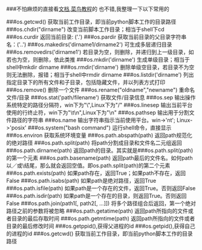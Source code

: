 ###不怕麻烦的直接看[文档](https://docs.python.org/2/library/os.html?highlight=os#module-os),[菜鸟教程](http://www.runoob.com/python/os-file-methods.html)的 也不错,我整理一下以下常用的

###os.getcwd() 获取当前工作目录，即当前python脚本工作的目录路径
###os.chdir("dirname")  改变当前脚本工作目录；相当于shell下cd
###os.curdir  返回当前目录: ('.')
###os.pardir  获取当前目录的父目录字符串名：('..')
###os.makedirs('dirname1/dirname2')    可生成多层递归目录
###os.removedirs('dirname1')    若目录为空，则删除，并递归到上一级目录，如若也为空，则删除，依此类推
###os.mkdir('dirname')    生成单级目录；相当于shell中mkdir dirname
###os.rmdir('dirname')    删除单级空目录，若目录不为空则无法删除，报错；相当于shell中rmdir dirname
###os.listdir('dirname')    列出指定目录下的所有文件和子目录，包括隐藏文件，并以列表方式打印
###os.remove()  删除一个文件
###os.rename("oldname","newname")  重命名文件/目录
###os.stat('path/filename')  获取文件/目录信息
###os.sep    输出操作系统特定的路径分隔符，win下为"\\",Linux下为"/"
###os.linesep    输出当前平台使用的行终止符，win下为"\t\n",Linux下为"\n"
###os.pathsep    输出用于分割文件路径的字符串
###os.name    输出字符串指示当前使用平台。win->'nt'; Linux->'posix'
###os.system("bash command")  运行shell命令，直接显示
###os.environ  获取系统环境变量
###os.path.abspath(path)  返回path规范化的绝对路径
###os.path.split(path)  将path分割成目录和文件名二元组返回
###os.path.dirname(path)  返回path的目录。其实就是###os.path.split(path)的第一个元素
###os.path.basename(path)  返回path最后的文件名。如何path以／或\结尾，那么就会返回空值。即os.path.split(path)的第二个元素
###os.path.exists(path)  如果path存在，返回True；如果path不存在，返回False
###os.path.isabs(path)  如果path是绝对路径，返回True
###os.path.isfile(path)  如果path是一个存在的文件，返回True。否则返回False
###os.path.isdir(path)  如果path是一个存在的目录，则返回True。否则返回False
###os.path.join(path1[, path2[, ...]])  将多个路径组合后返回，第一个绝对路径之前的参数将被忽略
###os.path.getatime(path)  返回path所指向的文件或者目录的最后存取时间
###os.path.getmtime(path)  返回path所指向的文件或者目录的最后修改时间
###os.getppid(),获得父进程的id
###os.getpid(),获得自己的进程的id
###os.getcwd() 获取当前工作目录，即当前python脚本工作的目录路径


